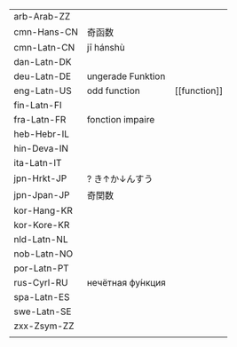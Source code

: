 | | | |
|-|-|-|
| arb-Arab-ZZ |  |  |
| cmn-Hans-CN | 奇函数 |  |
| cmn-Latn-CN | jī hánshù |  |
| dan-Latn-DK |  |  |
| deu-Latn-DE | ungerade Funktion |  |
| eng-Latn-US | odd function | [[function]] |
| fin-Latn-FI |  |  |
| fra-Latn-FR | fonction impaire |  |
| heb-Hebr-IL |  |  |
| hin-Deva-IN |  |  |
| ita-Latn-IT |  |  |
| jpn-Hrkt-JP | ? き↑か↓んすう |  |
| jpn-Jpan-JP | 奇関数 |  |
| kor-Hang-KR |  |  |
| kor-Kore-KR |  |  |
| nld-Latn-NL |  |  |
| nob-Latn-NO |  |  |
| por-Latn-PT |  |  |
| rus-Cyrl-RU | нечётная фу́нкция |  |
| spa-Latn-ES |  |  |
| swe-Latn-SE |  |  |
| zxx-Zsym-ZZ |  |  |
|  |  |  |
